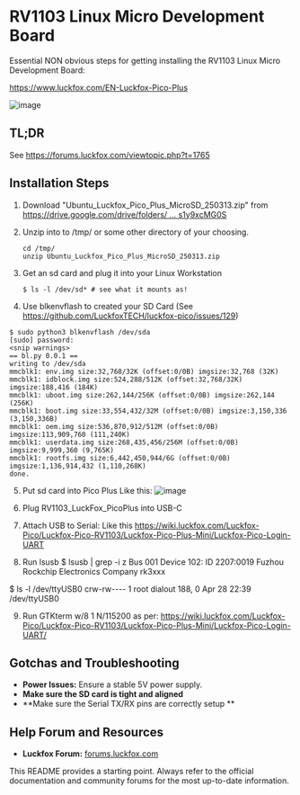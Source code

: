 # RV1103 Linux Micro Development Board

Essential NON obvious steps for getting installing the RV1103 Linux Micro Development Board:

https://www.luckfox.com/EN-Luckfox-Pico-Plus

![image](https://github.com/user-attachments/assets/6da35e83-3856-4d30-8884-4c2dd1e89cfc)



## TL;DR
See https://forums.luckfox.com/viewtopic.php?t=1765

## Installation Steps

1.  Download "Ubuntu_Luckfox_Pico_Plus_MicroSD_250313.zip" from [https://drive.google.com/drive/folders/ ... s1y9xcMG0S](https://drive.google.com/drive/folders/14kFWY93MZ4Zga4ke2PVQgUs1y9xcMG0S)

2.  Unzip into  to /tmp/ or some other directory of your choosing.
    ```
    cd /tmp/
    unzip Ubuntu_Luckfox_Pico_Plus_MicroSD_250313.zip
    ```
    
4. Get an sd card and plug it into your Linux Workstation
   ```
   $ ls -l /dev/sd* # see what it mounts as!
   ```

6. Use blkenvflash to created your SD Card
   (See https://github.com/LuckfoxTECH/luckfox-pico/issues/129)    

```
$ sudo python3 blkenvflash /dev/sda
[sudo] password:
<snip warnings>
== bl.py 0.0.1 ==
writing to /dev/sda
mmcblk1: env.img size:32,768/32K (offset:0/0B) imgsize:32,768 (32K)
mmcblk1: idblock.img size:524,288/512K (offset:32,768/32K) imgsize:188,416 (184K)
mmcblk1: uboot.img size:262,144/256K (offset:0/0B) imgsize:262,144 (256K)
mmcblk1: boot.img size:33,554,432/32M (offset:0/0B) imgsize:3,150,336 (3,150,336B)
mmcblk1: oem.img size:536,870,912/512M (offset:0/0B) imgsize:113,909,760 (111,240K)
mmcblk1: userdata.img size:268,435,456/256M (offset:0/0B) imgsize:9,999,360 (9,765K)
mmcblk1: rootfs.img size:6,442,450,944/6G (offset:0/0B) imgsize:1,136,914,432 (1,110,268K)
done.
```

5.  Put sd card into Pico Plus
    Like this:
    ![image](https://github.com/user-attachments/assets/d7c359ed-1a93-435d-a492-0a2fbf83f101)

7. Plug RV1103_LuckFox_PicoPlus into USB-C 

8. Attach USB to Serial:
   Like this https://wiki.luckfox.com/Luckfox-Pico/Luckfox-Pico-RV1103/Luckfox-Pico-Plus-Mini/Luckfox-Pico-Login-UART

9. Run lsusb 
$ lsusb | grep -i z
Bus 001 Device 102: ID 2207:0019 Fuzhou Rockchip Electronics Company rk3xxx

$ ls -l /dev/ttyUSB0
crw-rw---- 1 root dialout 188, 0 Apr 28 22:39 /dev/ttyUSB0

9. Run GTKterm w/8 1 N/115200 as per:
https://wiki.luckfox.com/Luckfox-Pico/Luckfox-Pico-RV1103/Luckfox-Pico-Plus-Mini/Luckfox-Pico-Login-UART/

## Gotchas and Troubleshooting

  * **Power Issues:** Ensure a stable 5V power supply.
  * **Make sure the SD card is tight and aligned** 
  * **Make sure the Serial TX/RX pins are correctly setup **

## Help Forum and Resources

  * **Luckfox Forum:** [forums.luckfox.com](https://forums.luckfox.com/)
  
This README provides a starting point. Always refer to the official documentation and community forums for the most up-to-date information.
